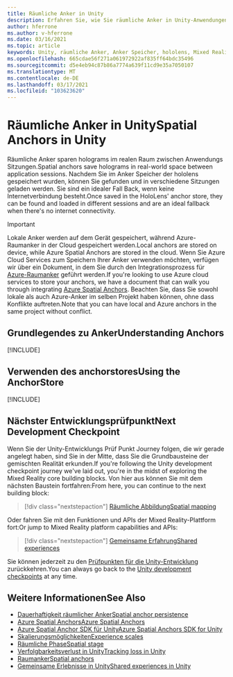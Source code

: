 ```yaml
---
title: Räumliche Anker in Unity
description: Erfahren Sie, wie Sie räumliche Anker in Unity-Anwendungen mit gemischter Realität erstellen, speichern und abrufen.
author: hferrone
ms.author: v-hferrone
ms.date: 03/16/2021
ms.topic: article
keywords: Unity, räumliche Anker, Anker Speicher, hololens, Mixed Reality-Headset, Windows Mixed Reality-Headset, Virtual Reality-Headset
ms.openlocfilehash: 665cdae56f271a061972922af835ff64bdc35496
ms.sourcegitcommit: d5e4eb94c87b86a7774a639f11cd9e35a7050107
ms.translationtype: MT
ms.contentlocale: de-DE
ms.lasthandoff: 03/17/2021
ms.locfileid: "103623620"
---
```

# <a name="spatial-anchors-in-unity"></a><span data-ttu-id="52973-104">Räumliche Anker in Unity</span><span class="sxs-lookup"><span data-stu-id="52973-104">Spatial Anchors in Unity</span></span>

<span data-ttu-id="52973-105">Räumliche Anker sparen holograms im realen Raum zwischen Anwendungs Sitzungen.</span><span class="sxs-lookup"><span data-stu-id="52973-105">Spatial anchors save holograms in real-world space between application sessions.</span></span> <span data-ttu-id="52973-106">Nachdem Sie im Anker Speicher der hololens gespeichert wurden, können Sie gefunden und in verschiedene Sitzungen geladen werden. Sie sind ein idealer Fall Back, wenn keine Internetverbindung besteht.</span><span class="sxs-lookup"><span data-stu-id="52973-106">Once saved in the HoloLens' anchor store, they can be found and loaded in different sessions and are an ideal fallback when there's no internet connectivity.</span></span>

> [!IMPORTANT]
> <span data-ttu-id="52973-107">Lokale Anker werden auf dem Gerät gespeichert, während Azure-Raumanker in der Cloud gespeichert werden.</span><span class="sxs-lookup"><span data-stu-id="52973-107">Local anchors are stored on device, while Azure Spatial Anchors are stored in the cloud.</span></span> <span data-ttu-id="52973-108">Wenn Sie Azure Cloud Services zum Speichern Ihrer Anker verwenden möchten, verfügen wir über ein Dokument, in dem Sie durch den Integrationsprozess für [Azure-Raumanker](../mixed-reality-cloud-services.md#azure-spatial-anchors) geführt werden.</span><span class="sxs-lookup"><span data-stu-id="52973-108">If you're looking to use Azure cloud services to store your anchors, we have a document that can walk you through integrating [Azure Spatial Anchors](../mixed-reality-cloud-services.md#azure-spatial-anchors).</span></span> <span data-ttu-id="52973-109">Beachten Sie, dass Sie sowohl lokale als auch Azure-Anker im selben Projekt haben können, ohne dass Konflikte auftreten.</span><span class="sxs-lookup"><span data-stu-id="52973-109">Note that you can have local and Azure anchors in the same project without conflict.</span></span>

## <a name="understanding-anchors"></a><span data-ttu-id="52973-110">Grundlegendes zu Anker</span><span class="sxs-lookup"><span data-stu-id="52973-110">Understanding Anchors</span></span>

[!INCLUDE[](includes/unity-understanding-anchors.md)]

## <a name="using-the-anchorstore"></a><span data-ttu-id="52973-111">Verwenden des anchorstores</span><span class="sxs-lookup"><span data-stu-id="52973-111">Using the AnchorStore</span></span>

[!INCLUDE[](includes/unity-spatial-anchorstore.md)]

## <a name="next-development-checkpoint"></a><span data-ttu-id="52973-112">Nächster Entwicklungsprüfpunkt</span><span class="sxs-lookup"><span data-stu-id="52973-112">Next Development Checkpoint</span></span>

<span data-ttu-id="52973-113">Wenn Sie der Unity-Entwicklungs Prüf Punkt Journey folgen, die wir gerade angelegt haben, sind Sie in der Mitte, dass Sie die Grundbausteine der gemischten Realität erkunden.</span><span class="sxs-lookup"><span data-stu-id="52973-113">If you're following the Unity development checkpoint journey we've laid out, you're in the midst of exploring the Mixed Reality core building blocks.</span></span> <span data-ttu-id="52973-114">Von hier aus können Sie mit dem nächsten Baustein fortfahren:</span><span class="sxs-lookup"><span data-stu-id="52973-114">From here, you can continue to the next building block:</span></span>

> [!div class="nextstepaction"]
> [<span data-ttu-id="52973-115">Räumliche Abbildung</span><span class="sxs-lookup"><span data-stu-id="52973-115">Spatial mapping</span></span>](spatial-mapping-in-unity.md)

<span data-ttu-id="52973-116">Oder fahren Sie mit den Funktionen und APIs der Mixed Reality-Plattform fort:</span><span class="sxs-lookup"><span data-stu-id="52973-116">Or jump to Mixed Reality platform capabilities and APIs:</span></span>

> [!div class="nextstepaction"]
> [<span data-ttu-id="52973-117">Gemeinsame Erfahrung</span><span class="sxs-lookup"><span data-stu-id="52973-117">Shared experiences</span></span>](shared-experiences-in-unity.md)

<span data-ttu-id="52973-118">Sie können jederzeit zu den [Prüfpunkten für die Unity-Entwicklung](unity-development-overview.md#2-core-building-blocks) zurückkehren.</span><span class="sxs-lookup"><span data-stu-id="52973-118">You can always go back to the [Unity development checkpoints](unity-development-overview.md#2-core-building-blocks) at any time.</span></span>

## <a name="see-also"></a><span data-ttu-id="52973-119">Weitere Informationen</span><span class="sxs-lookup"><span data-stu-id="52973-119">See Also</span></span>
* [<span data-ttu-id="52973-120">Dauerhaftigkeit räumlicher Anker</span><span class="sxs-lookup"><span data-stu-id="52973-120">Spatial anchor persistence</span></span>](../../design/coordinate-systems.md#spatial-anchor-persistence)
* <span data-ttu-id="52973-121"><a href="/azure/spatial-anchors" target="_blank">Azure Spatial Anchors</a></span><span class="sxs-lookup"><span data-stu-id="52973-121"><a href="/azure/spatial-anchors" target="_blank">Azure Spatial Anchors</a></span></span>
* <span data-ttu-id="52973-122"><a href="/dotnet/api/Microsoft.Azure.SpatialAnchors" target="_blank">Azure Spatial Anchor SDK für Unity</a></span><span class="sxs-lookup"><span data-stu-id="52973-122"><a href="/dotnet/api/Microsoft.Azure.SpatialAnchors" target="_blank">Azure Spatial Anchors SDK for Unity</a></span></span>
* [<span data-ttu-id="52973-123">Skalierungsmöglichkeiten</span><span class="sxs-lookup"><span data-stu-id="52973-123">Experience scales</span></span>](../../design/coordinate-systems.md#mixed-reality-experience-scales)
* [<span data-ttu-id="52973-124">Räumliche Phase</span><span class="sxs-lookup"><span data-stu-id="52973-124">Spatial stage</span></span>](../../design/coordinate-systems.md#stage-frame-of-reference)
* [<span data-ttu-id="52973-125">Verfolgbarkeitsverlust in Unity</span><span class="sxs-lookup"><span data-stu-id="52973-125">Tracking loss in Unity</span></span>](tracking-loss-in-unity.md)
* [<span data-ttu-id="52973-126">Raumanker</span><span class="sxs-lookup"><span data-stu-id="52973-126">Spatial anchors</span></span>](../../design/spatial-anchors.md)
* [<span data-ttu-id="52973-127">Gemeinsame Erlebnisse in Unity</span><span class="sxs-lookup"><span data-stu-id="52973-127">Shared experiences in Unity</span></span>](shared-experiences-in-unity.md)